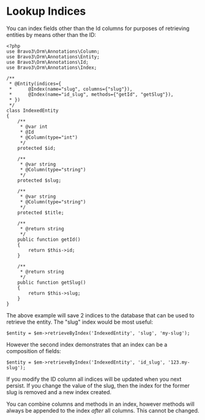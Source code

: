 Lookup Indices
==============
You can index fields other than the Id columns for purposes of retrieving entities by means other than the ID:

    <?php
    use Bravo3\Orm\Annotations\Column;
    use Bravo3\Orm\Annotations\Entity;
    use Bravo3\Orm\Annotations\Id;
    use Bravo3\Orm\Annotations\Index;
    
    /**
     * @Entity(indices={
     *      @Index(name="slug", columns={"slug"}),
     *      @Index(name="id_slug", methods={"getId", "getSlug"}),
     * })
     */
    class IndexedEntity
    {
        /**
         * @var int
         * @Id
         * @Column(type="int")
         */
        protected $id;
        
        /**
         * @var string
         * @Column(type="string")
         */
        protected $slug;
    
        /**
         * @var string
         * @Column(type="string")
         */
        protected $title;
        
        /**
         * @return string
         */
        public function getId()
        {
            return $this->id;
        }
        
        /**
         * @return string
         */
        public function getSlug()
        {
            return $this->slug;
        }
    }

The above example will save 2 indices to the database that can be used to retrieve the entity. The "slug" index would
be most useful:

    $entity = $em->retrieveByIndex('IndexedEntity', 'slug', 'my-slug');
    
However the second index demonstrates that an index can be a composition of fields:

    $entity = $em->retrieveByIndex('IndexedEntity', 'id_slug', '123.my-slug');
    
If you modify the ID column all indices will be updated when you next persist. If you change the value of the slug, 
then the index for the former slug is removed and a new index created. 

You can combine columns and methods in an index, however methods will always be appended to the index *after* 
all columns. This cannot be changed.
